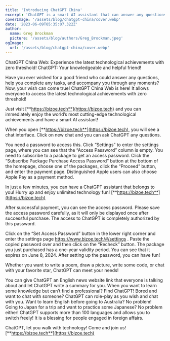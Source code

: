 ```yaml
---
title: 'Introducing ChatGPT China'
excerpt: 'ChatGPT is a smart AI assistant that can answer any questions, help you complete any tasks, and chat with you in any language. To use ChatGPT, you need to visit https://bizoe.tech and subscribe to a package to get an access password. You can then enjoy the world’s most cutting-edge technological achievements and have fun with ChatGPT. ChatGPT can write summaries, poems, code, and more for you. It can also role-play as your favorite star or teach you foreign languages. ChatGPT is your knowledgeable and helpful friend that lets you walk with technology.'
coverImage: '/assets/blog/chatgpt-china/cover.webp'
date: '2023-06-09T05:35:07.322Z'
author:
  name: Greg Brockman
  picture: '/assets/blog/authors/Greg_Brockman.jpeg'
ogImage:
  url: '/assets/blog/chatgpt-china/cover.webp'
---
```


ChatGPT China Web: Experience the latest technological achievements with zero threshold! ChatGPT: Your knowledgeable and helpful friend!

Have you ever wished for a good friend who could answer any questions, help you complete any tasks, and accompany you through any moments? Now, your wish can come true! ChatGPT China Web is here! It allows everyone to access the latest technological achievements with zero threshold!

Just visit [**https://bizoe.tech**](https://bizoe.tech) and you can immediately enjoy the world’s most cutting-edge technological achievements and have a smart AI assistant!

When you open [**https://bizoe.tech**](https://bizoe.tech), you will see a chat interface. Click on new chat and you can ask ChatGPT any questions.

You need a password to access this. Click “Settings” to enter the settings page, where you can see that the “Access Password” column is empty. You need to subscribe to a package to get an access password. Click the “Subscribe Package Purchase Access Password” button at the bottom of the homepage, choose one of the packages, click the “Proceed” button, and enter the payment page. Distinguished Apple users can also choose Apple Pay as a payment method.

In just a few minutes, you can have a ChatGPT assistant that belongs to you! Hurry up and enjoy unlimited technology fun! [**https://bizoe.tech**](https://bizoe.tech)

After successful payment, you can see the access password. Please save the access password carefully, as it will only be displayed once after successful purchase. The access to ChatGPT is completely authorized by this password.

Click on the “Set Access Password” button in the lower right corner and enter the settings page https://www.bizoe.tech/#/settings . Paste the copied password over and then click on the “Recheck” button. The package you just purchased has a one-year validity period. You can see that it expires on June 8, 2024. After setting up the password, you can have fun!

Whether you want to write a poem, draw a picture, write some code, or chat with your favorite star, ChatGPT can meet your needs!

You can give ChatGPT an English news website link that everyone is talking about and let ChatGPT write a summary for you. When you want to learn some knowledge but can’t find a professional? Find ChatGPT! Bored and want to chat with someone? ChatGPT can role-play as you wish and chat with you. Want to learn English before going to Australia? No problem! Going to Japan for a trip and want to practice some Japanese? No problem either! ChatGPT supports more than 100 languages ​​and allows you to switch freely! It is a blessing for people engaged in foreign affairs.

ChatGPT, let you walk with technology! Come and join us! [**https://bizoe.tech**](https://bizoe.tech)